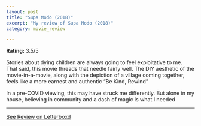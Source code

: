 ```yaml
---
layout: post
title: "Supa Modo (2018)"
excerpt: "My review of Supa Modo (2018)"
category: movie_review

---
```


**Rating:** 3.5/5

Stories about dying children are always going to feel exploitative to me. That said, this movie threads that needle fairly well. The DIY aesthetic of the movie-in-a-movie, along with the depiction of a village coming together, feels like a more earnest and authentic “Be Kind, Rewind”

In a pre-COVID viewing, this may have struck me differently. But alone in my house, believing in community and a dash of magic is what I needed

<hr>

[See Review on Letterboxd](https://boxd.it/1Guweb)

